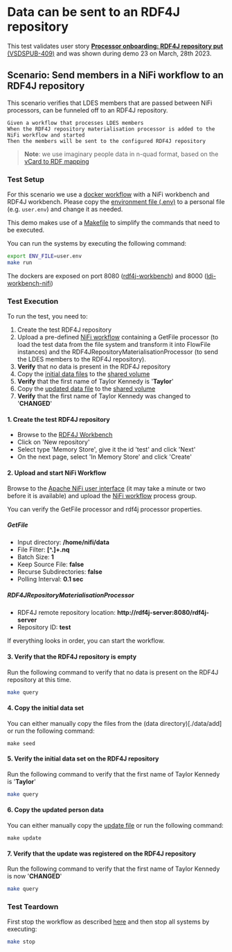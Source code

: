 # Data can be sent to an RDF4J repository

This test validates user story [**Processor onboarding: RDF4J repository put** (VSDSPUB-409)](https://vlaamseoverheid.atlassian.net/browse/VSDSPUB-409) and was shown during demo 23 on March, 28th 2023.

## Scenario: Send members in a NiFi workflow to an RDF4J repository

This scenario verifies that LDES members that are passed between NiFi processors, can be funneled off to an RDF4J repository.
```gherkin
Given a workflow that processes LDES members
When the RDF4J repository materialisation processor is added to the NiFi workflow and started
Then the members will be sent to the configured RDF4J repository
```
> **Note**: we use imaginary people data in n-quad format, based on the [vCard to RDF mapping](https://www.w3.org/TR/vcard-rdf/)

### Test Setup
For this scenario we use a [docker workflow](docker-compose.yml) with a NiFi workbench and RDF4J workbench. Please copy the [environment file (.env)](./.env) to a personal file (e.g. `user.env`) and change it as needed.

This demo makes use of a [Makefile](./Makefile) to simplify the commands that need to be executed.

You can run the systems by executing the following command:

```bash
export ENV_FILE=user.env
make run
```

The dockers are exposed on port 8080 ([rdf4j-workbench](http://localhost:8080/rdf4j-workbench)) and 8000 ([ldi-workbench-nifi](http://localhost:8000/nifi))

### Test Execution
To run the test, you need to:
1. Create the test RDF4J repository
2. Upload a pre-defined [NiFi workflow](rdf4j-repository-materialisation-workflow.json) containing a GetFile processor (to load the test data from the file system and transform it into FlowFile instances) and the RDF4JRepositoryMaterialisationProcessor (to send the LDES members to the RDF4J repository).
3. **Verify** that no data is present in the RDF4J repository
4. Copy the [initial data files](./data/add) to the [shared volume](./nifi)
5. **Verify** that the first name of Taylor Kennedy is '**Taylor**'
6. Copy the [updated data file](./data/update/17_taylor_kennedy_updated.nq) to the [shared volume](./nifi)
7. **Verify** that the first name of Taylor Kennedy was changed to '**CHANGED**'


#### 1. Create the test RDF4J repository
- Browse to the [RDF4J Workbench](http://localhost:8080/rdf4j-workbench)
- Click on 'New repository'
- Select type 'Memory Store', give it the id 'test' and click 'Next'
- On the next page, select 'In Memory Store' and click 'Create'

#### 2. Upload and start NiFi Workflow
Browse to the [Apache NiFi user interface](http://localhost:8000/nifi) (it may take a minute or two before it is available) and upload the [NiFi workflow](rdf4j-repository-materialisation-workflow.json) process group.

You can verify the GetFile processor and rdf4j processor properties.

##### GetFile
- Input directory: **/home/nifi/data**
- File Filter: **[^\.]+.nq**
- Batch Size: **1**
- Keep Source File: **false**
- Recurse Subdirectories: **false**
- Polling Interval: **0.1 sec**

##### RDF4JRepositoryMaterialisationProcessor
- RDF4J remote repository location: **http://rdf4j-server:8080/rdf4j-server**
- Repository ID: **test**

If everything looks in order, you can start the workflow.

#### 3. Verify that the RDF4J repository is empty
Run the following command to verify that no data is present on the RDF4J repository at this time.
```bash
make query
```

#### 4. Copy the initial data set
You can either manually copy the files from the (data directory)[./data/add] or run the following command:
```shell
make seed
```

#### 5. Verify the initial data set on the RDF4J repository
Run the following command to verify that the first name of Taylor Kennedy is '**Taylor**'
```bash
make query
```

#### 6. Copy the updated person data
You can either manually copy the [update file](./data/update/17_taylor_kennedy_changed.nq) or run the following command:
```shell
make update
```

#### 7. Verify that the update was registered on the RDF4J repository
Run the following command to verify that the first name of Taylor Kennedy is now '**CHANGED**'
```bash
make query
```

### Test Teardown
First stop the workflow as described [here](../../tests/_nifi-workbench/README.md#stop-a-workflow) and then stop all systems by executing:
```bash
make stop
```
